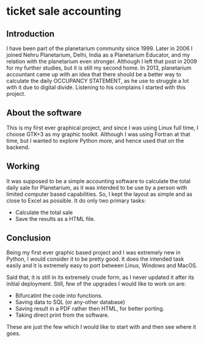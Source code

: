 # ticket sale accounting

## Introduction
I have been part of the planetarium community since 1999. Later in 2006 I joined Nehru Planetarium, Delhi, India as a Planetarium Educator, and my relation with the planetarium even stronger. Although I left that post in 2009 for my further studies, but it is still my second home. In 2013, planetarium accountant came up with an idea that there should be a better way to calculate the daily OCCUPANCY STATEMENT, as he use to struggle a lot with it due to digital divide. Listening to his complains I started with this project. 

## About the software
This is my first ever graphical project, and since I was using Linux full time, I choose GTK+3 as my graphic toolkit. Although I was using Fortran at that time, but I wanted to explore Python more, and hence used that on the backend.

## Working
It was supposed to be a simple accounting software to calculate the total daily sale for Planetarium, as it was intended to be use by a person with limited computer based capabilities. So, I kept the layout as simple and as close to Excel as possible. It do only two primary tasks:
- Calculate the total sale
- Save the results as a HTML file.

## Conclusion
Being my first ever graphic based project and I was extremely new in Python, I would consider it to be pretty good. It does the intended task easily and it is extremely easy to port between Linux, Windows and MacOS.

Said that, it is still in its extremely crude form, as I never updated it after its initial deployment. Still, few of the upgrades I would like to work on are:
- Bifurcatint the code into functions.
- Saving data to SQL (or any-other database)
- Saving result in a PDF rather then HTML, for better porting.
- Taking direct print from the software.

These are just the few which I would like to start with and then see where it goes.

